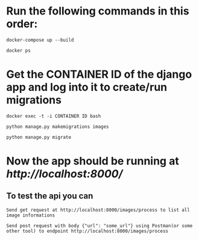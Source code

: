 # Run the following commands in this order:

    docker-compose up --build

    docker ps


# Get the CONTAINER ID of the django app and log into it to create/run migrations

    docker exec -t -i CONTAINER ID bash
    
    python manage.py makemigrations images

    python manage.py migrate


# Now the app should be running at *http://localhost:8000/*

   ## To test the api you can 
   
    Send get request at http://localhost:8000/images/process to list all image informations
    
    Send post request with body {"url": "some_url"} using Postman(or some other tool) to endpoint http://localhost:8000/images/process

